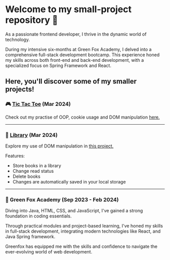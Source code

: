 # Welcome to my small-project repository 🌴
As a passionate frontend developer, I thrive in the dynamic world of technology.

During my intensive six-months at Green Fox Academy, I delved into a comprehensive full-stack development bootcamp. 
This experience honed my skills across both front-end and back-end development, with a specialized focus on Spring Framework and React.

Here, you'll discover some of my smaller projects!
---

### 🎮 [Tic Tac Toe](https://tic-tac-toe-nu-inky.vercel.app/) (Mar 2024)
Check out my practise of OOP, cookie usage and DOM manipulation [here.](https://github.com/buchtikovam/projects/tree/main/tic-tac-toe)

---

### 📖 [Library](https://library-ruby-pi.vercel.app/) (Mar 2024) 
Explore my use of DOM manipulation in [this project.](https://github.com/buchtikovam/projects/tree/main/library)

Features:
- Store books in a library
- Change read status
- Delete books
- Changes are automatically saved in your local storage

---
### 🦊 Green Fox Academy (Sep 2023 - Feb 2024)
Diving into Java, HTML, CSS, and JavaScript, I've gained a strong foundation in coding essentials. 

Through practical modules and project-based learning, I've honed my skills in full-stack development, integrating modern technologies like React, and Java Spring framework. 

Greenfox has equipped me with the skills and confidence to navigate the ever-evolving world of web development.
